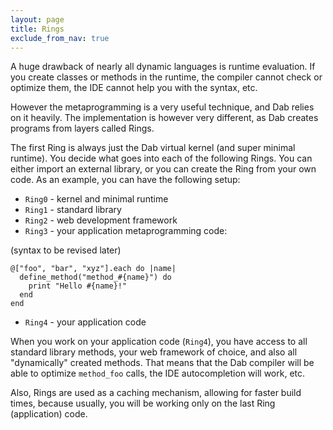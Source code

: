 ```yaml
---
layout: page
title: Rings
exclude_from_nav: true
---
```


A huge drawback of nearly all dynamic languages is runtime evaluation. If you create classes or methods in the runtime, the compiler cannot check or optimize them, the IDE cannot help you with the syntax, etc.

However the metaprogramming is a very useful technique, and Dab relies on it heavily. The implementation is however very different, as Dab creates programs from layers called Rings.

The first Ring is always just the Dab virtual kernel (and super minimal runtime). You decide what goes into each of the following Rings. You can either import an external library, or you can create the Ring from your own code. As an example, you can have the following setup:

- `Ring0` - kernel and minimal runtime
- `Ring1` - standard library
- `Ring2` - web development framework
- `Ring3` - your application metaprogramming code:

(syntax to be revised later)
```
@["foo", "bar", "xyz"].each do |name|
  define_method("method_#{name}") do
    print "Hello #{name}!"
  end
end
```

- `Ring4` - your application code

When you work on your application code (`Ring4`), you have access to all standard library methods, your web framework of choice, and also all "dynamically" created methods. That means that the Dab compiler will be able to optimize `method_foo` calls, the IDE autocompletion will work, etc.

Also, Rings are used as a caching mechanism, allowing for faster build times, because usually, you will be working only on the last Ring (application) code.